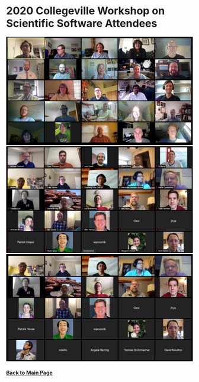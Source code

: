 # 2020 Collegeville Workshop on Scientific Software Attendees

![](assets/CW20-Participants-1.png)
![](assets/CW20-Participants-2.png)
![](assets/CW20-Participants-3.png)

#### [Back to Main Page](index.md)

